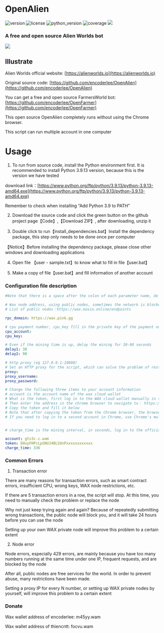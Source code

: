 # OpenAlien
![version](https://img.shields.io/badge/version-1.0.2-blue)
![license](https://img.shields.io/badge/license-MIT-brightgreen)
![python_version](https://img.shields.io/badge/python-%3E%3D%203.10-brightgreen)
![coverage](https://img.shields.io/badge/coverage-100%25-brightgreen)
[![](https://img.shields.io/badge/blog-@thiencntt.com-red)](https://thiencntt.com)
### A free and open source Alien Worlds bot
![](https://raw.githubusercontent.com/thiencntt/botawpython/main/doc/demo.png)
## Illustrate
Alien Worlds official website: [https://alienworlds.io](https://alienworlds.io)

Original source code: [https://github.com/encoderlee/OpenAlien](https://github.com/encoderlee/OpenAlien)

You can get a free and open source FarmersWorld bot:
[https://github.com/encoderlee/OpenFarmer](https://github.com/encoderlee/OpenFarmer)

This open source OpenAlien completely runs without using the Chrome browser.

This script can run multiple account in one computer

# Usage

1. To run from source code, install the Python environment first. It is recommended to install Python 3.9.13 version, because this is the version we have tested

download link：[https://www.python.org/ftp/python/3.9.13/python-3.9.13-amd64.exe](https://www.python.org/ftp/python/3.9.13/python-3.9.13-amd64.exe)

Remember to check when installing “Add Python 3.9 to PATH”

2. Download the source code and click the green button on the github project page【Code】,【Download ZIP】, after downloading, unzip it

3. Double click to run【install_dependencies.bat】Install the dependency package, this step only needs to be done once per computer

【Notice】Before installing the dependency package, please close other windows and downloading applications

4. Open file 【user - sample.txt】to know what to fill in file【user.bat】

5. Make a copy of file【user.bat】and fill information of another account

### Configuration file description

```yaml
#Note that there is a space after the colon of each parameter name, do not lose the space when modifying the parameters

# Wax node address, using public nodes, sometimes the network is blocked, or access is restricted too frequently, 429 errors occur, you can change nodes, or build private nodes
# List of public nodes：https://wax.eosio.online/endpoints

rpc_domain: https://wax.pink.gg

# cpu payment number, cpu_key fill in the private key of the payment number, leave it blank if no payment is required
cpu_account:
cpu_key:

# Even if the mining time is up, delay the mining for 30-90 seconds
delay1: 30
delay2: 90

# http proxy (eg 127.0.0.1:10808)
# Set an HTTP proxy for the script, which can solve the problem of restricted access to public nodes to a certain extent, leave it blank if it is not needed
proxy:
proxy_username:
proxy_password:

# Change the following three items to your account information
# account is the account name of the wax cloud wallet
# What is the token, first log in to the WAX cloud wallet manually in the chrome browser  https://wallet.wax.io/dashboard
# Then enter the address in the chrome browser to navigate to： https://all-access.wax.io/api/session
# Copy the token and fill it below
# Note that after copying the token from the Chrome browser, the browser can click the fork in the upper right corner to close, but do not click to log out of the account, and do not directly log in to another account, otherwise the previous account will be disconnected.
# If you need to log in to a second account in Chrome, use Chrome's multi-profile feature to log in


# charge_time is the mining interval, in seconds, log in to the official website of alienworlds, open the tool page, you can see it, fill in according to the actual situation

account: gts3c.c.wam
token: EHuyFHPcLpSNUJ4BLSUnPxxxxxxxxxxxx
charge_time: 336

```

### Common Errors
1. Transaction error

There are many reasons for transaction errors, such as smart contract errors, insufficient CPU, wrong keys, WAX node restrictions, etc.

If there are 5 transaction errors in a row, the script will stop. At this time, you need to manually check the problem or replace the node

Why not just keep trying again and again? Because of repeatedly submitting wrong transactions, the public node will block you, and it will take 24 hours before you can use the node

Setting up your own WAX private node will improve this problem to a certain extent

2. Node error

Node errors, especially 429 errors, are mainly because you have too many numbers running at the same time under one IP, frequent requests, and are blocked by the node

After all, public nodes are free services for the world. In order to prevent abuse, many restrictions have been made.

Setting a proxy IP for every N number, or setting up WAX private nodes by yourself, will improve this problem to a certain extent

### Donate

Wax wallet address of encoderlee: m45yy.wam

Wax wallet address of thiencntt: focvu.wam